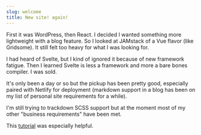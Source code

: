 ```yaml
---
slug: welcome
title: New site! again!
---
```

First it was WordPress, then React. I decided I wanted something more lightweight with a blog feature. So I looked at JAMstack of a Vue flavor (like Gridsome). It still felt too heavy for what I was looking for.

I had heard of Svelte, but I kind of ignored it because of new framework fatigue. Then I learned Svelte is less a framework and more a bare bones compiler. I was sold. 

It's only been a day or so but the pickup has been pretty good, especially paired with Netlify for deployment (markdown support in a blog has been on my list of personal site requirements for a while).

I'm still trying to trackdown SCSS support but at the moment most of my other "business requirements" have been met.

This [tutorial](https://dev.to/avcohen/svelte-sapper-netlify-cms-3mn8) was especially helpful.